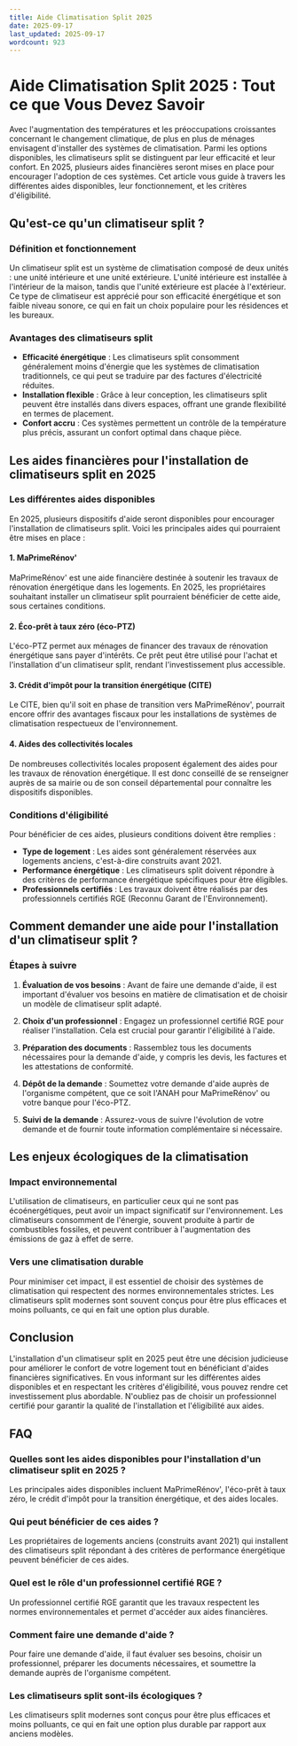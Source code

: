 ```yaml
---
title: Aide Climatisation Split 2025
date: 2025-09-17
last_updated: 2025-09-17
wordcount: 923
---
```


# Aide Climatisation Split 2025 : Tout ce que Vous Devez Savoir

Avec l'augmentation des températures et les préoccupations croissantes concernant le changement climatique, de plus en plus de ménages envisagent d'installer des systèmes de climatisation. Parmi les options disponibles, les climatiseurs split se distinguent par leur efficacité et leur confort. En 2025, plusieurs aides financières seront mises en place pour encourager l'adoption de ces systèmes. Cet article vous guide à travers les différentes aides disponibles, leur fonctionnement, et les critères d'éligibilité.

## Qu'est-ce qu'un climatiseur split ?

### Définition et fonctionnement

Un climatiseur split est un système de climatisation composé de deux unités : une unité intérieure et une unité extérieure. L'unité intérieure est installée à l'intérieur de la maison, tandis que l'unité extérieure est placée à l'extérieur. Ce type de climatiseur est apprécié pour son efficacité énergétique et son faible niveau sonore, ce qui en fait un choix populaire pour les résidences et les bureaux.

### Avantages des climatiseurs split

- **Efficacité énergétique** : Les climatiseurs split consomment généralement moins d'énergie que les systèmes de climatisation traditionnels, ce qui peut se traduire par des factures d'électricité réduites.
- **Installation flexible** : Grâce à leur conception, les climatiseurs split peuvent être installés dans divers espaces, offrant une grande flexibilité en termes de placement.
- **Confort accru** : Ces systèmes permettent un contrôle de la température plus précis, assurant un confort optimal dans chaque pièce.

## Les aides financières pour l'installation de climatiseurs split en 2025

### Les différentes aides disponibles

En 2025, plusieurs dispositifs d'aide seront disponibles pour encourager l'installation de climatiseurs split. Voici les principales aides qui pourraient être mises en place :

#### 1. MaPrimeRénov'

MaPrimeRénov' est une aide financière destinée à soutenir les travaux de rénovation énergétique dans les logements. En 2025, les propriétaires souhaitant installer un climatiseur split pourraient bénéficier de cette aide, sous certaines conditions.

#### 2. Éco-prêt à taux zéro (éco-PTZ)

L'éco-PTZ permet aux ménages de financer des travaux de rénovation énergétique sans payer d'intérêts. Ce prêt peut être utilisé pour l'achat et l'installation d'un climatiseur split, rendant l'investissement plus accessible.

#### 3. Crédit d'impôt pour la transition énergétique (CITE)

Le CITE, bien qu'il soit en phase de transition vers MaPrimeRénov', pourrait encore offrir des avantages fiscaux pour les installations de systèmes de climatisation respectueux de l'environnement.

#### 4. Aides des collectivités locales

De nombreuses collectivités locales proposent également des aides pour les travaux de rénovation énergétique. Il est donc conseillé de se renseigner auprès de sa mairie ou de son conseil départemental pour connaître les dispositifs disponibles.

### Conditions d'éligibilité

Pour bénéficier de ces aides, plusieurs conditions doivent être remplies :

- **Type de logement** : Les aides sont généralement réservées aux logements anciens, c'est-à-dire construits avant 2021.
- **Performance énergétique** : Les climatiseurs split doivent répondre à des critères de performance énergétique spécifiques pour être éligibles.
- **Professionnels certifiés** : Les travaux doivent être réalisés par des professionnels certifiés RGE (Reconnu Garant de l'Environnement).

## Comment demander une aide pour l'installation d'un climatiseur split ?

### Étapes à suivre

1. **Évaluation de vos besoins** : Avant de faire une demande d'aide, il est important d'évaluer vos besoins en matière de climatisation et de choisir un modèle de climatiseur split adapté.
   
2. **Choix d'un professionnel** : Engagez un professionnel certifié RGE pour réaliser l'installation. Cela est crucial pour garantir l'éligibilité à l'aide.

3. **Préparation des documents** : Rassemblez tous les documents nécessaires pour la demande d'aide, y compris les devis, les factures et les attestations de conformité.

4. **Dépôt de la demande** : Soumettez votre demande d'aide auprès de l'organisme compétent, que ce soit l'ANAH pour MaPrimeRénov' ou votre banque pour l'éco-PTZ.

5. **Suivi de la demande** : Assurez-vous de suivre l'évolution de votre demande et de fournir toute information complémentaire si nécessaire.

## Les enjeux écologiques de la climatisation

### Impact environnemental

L'utilisation de climatiseurs, en particulier ceux qui ne sont pas écoénergétiques, peut avoir un impact significatif sur l'environnement. Les climatiseurs consomment de l'énergie, souvent produite à partir de combustibles fossiles, et peuvent contribuer à l'augmentation des émissions de gaz à effet de serre.

### Vers une climatisation durable

Pour minimiser cet impact, il est essentiel de choisir des systèmes de climatisation qui respectent des normes environnementales strictes. Les climatiseurs split modernes sont souvent conçus pour être plus efficaces et moins polluants, ce qui en fait une option plus durable.

## Conclusion

L'installation d'un climatiseur split en 2025 peut être une décision judicieuse pour améliorer le confort de votre logement tout en bénéficiant d'aides financières significatives. En vous informant sur les différentes aides disponibles et en respectant les critères d'éligibilité, vous pouvez rendre cet investissement plus abordable. N'oubliez pas de choisir un professionnel certifié pour garantir la qualité de l'installation et l'éligibilité aux aides.

## FAQ

### Quelles sont les aides disponibles pour l'installation d'un climatiseur split en 2025 ?

Les principales aides disponibles incluent MaPrimeRénov', l'éco-prêt à taux zéro, le crédit d'impôt pour la transition énergétique, et des aides locales.

### Qui peut bénéficier de ces aides ?

Les propriétaires de logements anciens (construits avant 2021) qui installent des climatiseurs split répondant à des critères de performance énergétique peuvent bénéficier de ces aides.

### Quel est le rôle d'un professionnel certifié RGE ?

Un professionnel certifié RGE garantit que les travaux respectent les normes environnementales et permet d'accéder aux aides financières.

### Comment faire une demande d'aide ?

Pour faire une demande d'aide, il faut évaluer ses besoins, choisir un professionnel, préparer les documents nécessaires, et soumettre la demande auprès de l'organisme compétent.

### Les climatiseurs split sont-ils écologiques ?

Les climatiseurs split modernes sont conçus pour être plus efficaces et moins polluants, ce qui en fait une option plus durable par rapport aux anciens modèles.